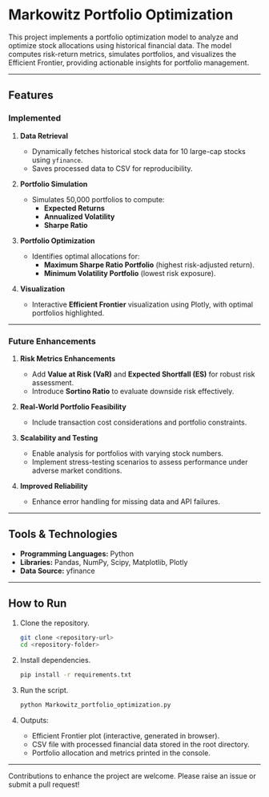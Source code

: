 # **Markowitz Portfolio Optimization**

This project implements a portfolio optimization model to analyze and optimize stock allocations using historical financial data. The model computes risk-return metrics, simulates portfolios, and visualizes the Efficient Frontier, providing actionable insights for portfolio management.

---

## **Features**

### **Implemented**
1. **Data Retrieval**  
   - Dynamically fetches historical stock data for 10 large-cap stocks using `yfinance`.  
   - Saves processed data to CSV for reproducibility.

2. **Portfolio Simulation**  
   - Simulates 50,000 portfolios to compute:  
     - **Expected Returns**  
     - **Annualized Volatility**  
     - **Sharpe Ratio**

3. **Portfolio Optimization**  
   - Identifies optimal allocations for:  
     - **Maximum Sharpe Ratio Portfolio** (highest risk-adjusted return).  
     - **Minimum Volatility Portfolio** (lowest risk exposure).

4. **Visualization**  
   - Interactive **Efficient Frontier** visualization using Plotly, with optimal portfolios highlighted.

---

### **Future Enhancements**
1. **Risk Metrics Enhancements**  
   - Add **Value at Risk (VaR)** and **Expected Shortfall (ES)** for robust risk assessment.  
   - Introduce **Sortino Ratio** to evaluate downside risk effectively.  

2. **Real-World Portfolio Feasibility**  
   - Include transaction cost considerations and portfolio constraints.  

3. **Scalability and Testing**  
   - Enable analysis for portfolios with varying stock numbers.  
   - Implement stress-testing scenarios to assess performance under adverse market conditions.  

4. **Improved Reliability**  
   - Enhance error handling for missing data and API failures.

---

## **Tools & Technologies**  
- **Programming Languages:** Python  
- **Libraries:** Pandas, NumPy, Scipy, Matplotlib, Plotly  
- **Data Source:** yfinance  

---

## **How to Run**

1. Clone the repository.  
   ```bash
   git clone <repository-url>
   cd <repository-folder>
   ```

2. Install dependencies.  
   ```bash
   pip install -r requirements.txt
   ```

3. Run the script.  
   ```bash
   python Markowitz_portfolio_optimization.py
   ```

4. Outputs:  
   - Efficient Frontier plot (interactive, generated in browser).  
   - CSV file with processed financial data stored in the root directory.  
   - Portfolio allocation and metrics printed in the console.

---

Contributions to enhance the project are welcome. Please raise an issue or submit a pull request!

